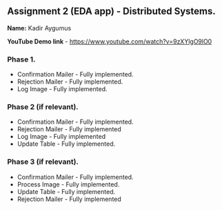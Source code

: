 ## Assignment 2 (EDA app) - Distributed Systems.

__Name:__ Kadir Aygumus

__YouTube Demo link__ - https://www.youtube.com/watch?v=9zXYlgO9lO0

### Phase 1.
+ Confirmation Mailer - Fully implemented.
+ Rejection Mailer - Fully implemented.
+ Log Image -  Fully implemented. 

### Phase 2 (if relevant).

+ Confirmation Mailer - Fully implemented.
+ Rejection Mailer - Fully implemented 
+ Log Image - Fully implemented 
+ Update Table -  Fully implemented.

### Phase 3 (if relevant).

+ Confirmation Mailer - Fully implemented.
+ Process Image - Fully implemented.
+ Update Table - Fully implemented.
+ Rejection Mailer - Fully implemented 


